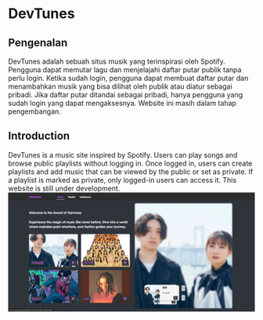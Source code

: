# DevTunes

## Pengenalan

DevTunes adalah sebuah situs musik yang terinspirasi oleh Spotify. Pengguna dapat memutar lagu dan menjelajahi daftar putar publik tanpa perlu login. Ketika sudah login, pengguna dapat membuat daftar putar dan menambahkan musik yang bisa dilihat oleh publik atau diatur sebagai pribadi. Jika daftar putar ditandai sebagai pribadi, hanya pengguna yang sudah login yang dapat mengaksesnya. Website ini masih dalam tahap pengembangan.

## Introduction
DevTunes is a music site inspired by Spotify. Users can play songs and browse public playlists without logging in. Once logged in, users can create playlists and add music that can be viewed by the public or set as private. If a playlist is marked as private, only logged-in users can access it. This website is still under development.
![DevTunes Logo](devtunes.png)
